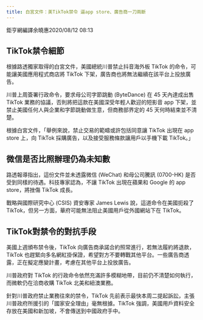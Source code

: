 ```yaml
---
title: 白宮文件：美TikTok禁令 逼app store、廣告商一刀兩斷
---
```


鉅亨網編譯余曉惠2020/08/12 08:13

TikTok禁令細節
---

根據路透獨家取得的白宮文件，美國總統川普禁止抖音海外板 TikTok 的命令，可能讓美國應用程式商店將 TikTok 下架，廣告商也將無法繼續在該平台上投放廣告。

川普上周簽署行政命令，要求母公司字節跳動 (ByteDance) 在 45 天內達成出售 TikTok 業務的協議，否則將把這款在美國深受年輕人歡迎的短影音 app 下架，並禁止美國任何人與企業和字節跳動做生意，但商務部界定的 45 天何時結束並不清楚。

根據白宮文件，「舉例來說，禁止交易的範疇或許包括同意讓 TikTok 出現在 app store 上，向 TikTok 採購廣告，以及接受服務條款讓用戶以手機下載 TikTok。」

微信是否比照辦理仍為未知數
---

路透報導指出，這份文件並未透露微信 (WeChat) 和母公司騰訊 (0700-HK) 是否受到同樣的待遇。科技專家認為，不讓 TikTok 出現在蘋果和 Google 的 app store，將挫傷 TikTok 成長。

戰略與國際研究中心 (CSIS) 資安專家 James Lewis 說，這道命令在美國扼殺了 TikTok，但另一方面，華府可能無法阻止美國用戶從外國網站下在 TikTok。

TikTok對禁令的對抗手段
---

美國上週頒布禁令後，TikTok 向廣告商承諾合約照常進行，若無法履約將退款，TikTok 也趕緊向多名網紅掛保證，希望對方不要轉戰其他平台。一些廣告商透露，正在擬定應變計畫，考慮在其他平台上投放廣告。

川普政府對 TikTok 的行政命令依然充滿許多模糊地帶，目前仍不清楚如何執行，而微軟仍在洽商收購 TikTok 北美和紐澳業務。

針對川普政府禁止業務往來的禁令，TikTok 先前表示最快本周二提起訴訟，主張川普政府所援引的「國家安全理由」毫無根據。TikTok 強調，美國用戶資料安全存放在美國和新加坡，不會傳送到中國政府手中。
